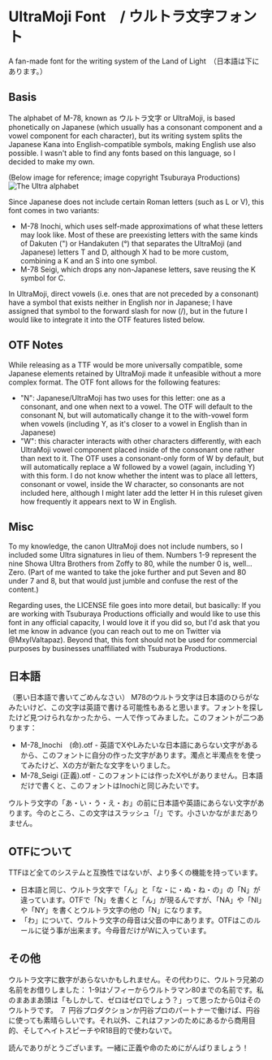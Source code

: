 # UltraMoji Font　/ ウルトラ文字フォント
A fan-made font for the writing system of the Land of Light　（日本語は下にあります。）

## Basis
The alphabet of M-78, known as ウルトラ文字 or UltraMoji, is based phonetically on Japanese (which usually has a consonant component and a vowel component for each character), but its writing system splits the Japanese Kana into English-compatible symbols, making English use also possible. I wasn't able to find any fonts based on this language, so I decided to make my own.

(Below image for reference; image copyright Tsuburaya Productions)
![The Ultra alphabet](https://m-78.jp/wp-content/uploads/2021/07/%E3%82%A6%E3%83%AB%E3%83%88%E3%83%A9%E6%96%87%E5%AD%97.jpg)

Since Japanese does not include certain Roman letters (such as L or V), this font comes in two variants: 
 - M-78 Inochi, which uses self-made approximations of what these letters may look like. Most of these are preexisting letters with the same kinds of Dakuten (") or Handakuten (°) that separates the UltraMoji (and Japanese) letters T and D, although X had to be more custom, combining a K and an S into one symbol. 
 - M-78 Seigi, which drops any non-Japanese letters, save reusing the K symbol for C. 

In UltraMoji, direct vowels (i.e. ones that are not preceded by a consonant) have a symbol that exists neither in English nor in Japanese; I have assigned that symbol to the forward slash for now (/), but in the future I would like to integrate it into the OTF features listed below.

## OTF Notes
While releasing as a TTF would be more universally compatible, some Japanese elements retained by UltraMoji made it unfeasible without a more complex format. The OTF font allows for the following features: 
 - "N": Japanese/UltraMoji has two uses for this letter: one as a consonant, and one when next to a vowel. The OTF will default to the consonant N, but will automatically change it to the with-vowel form when vowels (including Y, as it's closer to a vowel in English than in Japanese)
 - "W": this character interacts with other characters differently, with each UltraMoji vowel component placed inside of the consonant one rather than next to it. The OTF uses a consonant-only form of W by default, but will automatically replace a W followed by a vowel (again, including Y) with this form. I do not know whether the intent was to place all letters, consonant or vowel, inside the W character, so consonants are not included here, although I might later add the letter H in this ruleset given how frequently it appears next to W in English. 

## Misc
To my knowledge, the canon UltraMoji does not include numbers, so I included some Ultra signatures in lieu of them. Numbers 1-9 represent the nine Showa Ultra Brothers from Zoffy to 80, while the number 0 is, well… Zero. (Part of me wanted to take the joke further and put Seven and 80 under 7 and 8, but that would just jumble and confuse the rest of the content.)

Regarding uses, the LICENSE file goes into more detail, but basically: If you are working with Tsuburaya Productions officially and would like to use this font in any official capacity, I would love it if you did so, but I'd ask that you let me know in advance (you can reach out to me on Twitter via @MxylValtapaz). Beyond that, this font should not be used for commercial purposes by businesses unaffiliated with Tsuburaya Productions. 


## 日本語
（悪い日本語で書いてごめんなさい）
M78のウルトラ文字は日本語のひらがなみたいけど、この文字は英語で書ける可能性もあると思います。フォントを探したけど見つけられなかったから、一人で作ってみました。このフォントが二つあります：
 - M-78_Inochi　(命).otf - 英語でXやLみたいな日本語にあらない文字があるから、このフォントに自分の作った文字があります。濁点と半濁点をを使ってみたけど、Xの方が新たな文字をいりました。
 - M-78_Seigi (正義).otf - このフォントには作ったXやLがありません。日本語だけで書くと、このフォントはInochiと同じみたいです。

ウルトラ文字の「あ・い・う・え・お」の前に日本語や英語にあらない文字があります。今のところ、この文字はスラッシュ「/」です。小さいかながまだありません。

## OTFについて
TTFほど全てのシステムと互換性ではないが、より多くの機能を持っています。
 - 日本語と同じ、ウルトラ文字で「ん」と「な・に・ぬ・ね・の」の「N」が違っています。OTFで「N」を書くと「ん」が現るんですが、「NA」や「NI」や「NY」を書くとウルトラ文字の他の「N」になります。
 - 「わ」について、ウルトラ文字の母音は父音の中にあります。OTFはこのルールに従う事が出来ます。今母音だけがWに入っています。

## その他
ウルトラ文字に数字があらないかもしれません。その代わりに、ウルトラ兄弟の名前をお借りしました： 1-9はゾフィーからウルトラマン80までの名前です。私のまあまあ頭は「もしかして、ゼロはゼロでしょう？」って思ったから0はそのウルトラです。
７
円谷プロダクションか円谷プロのパートナーで働けば、円谷に使っても素晴らしいです。それ以外、これはファンのためにあるから商用目的、そしてヘイトスピーチやR18目的で使わないで。

読んでありがとうございます。一緒に正義や命のためにがんばりましょう！

